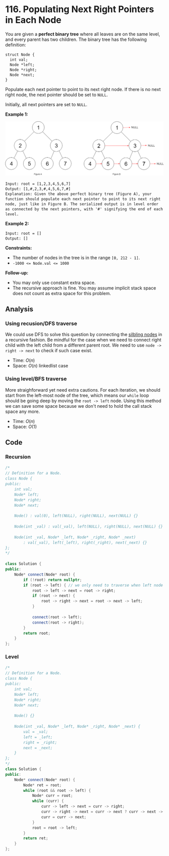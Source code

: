 # 116. Populating Next Right Pointers in Each Node

You are given a **perfect binary tree** where all leaves are on the same level, and every parent has two children. The binary tree has the following definition:

```
struct Node {
  int val;
  Node *left;
  Node *right;
  Node *next;
}
```

Populate each next pointer to point to its next right node. If there is no next right node, the next pointer should be set to `NULL`.

Initially, all next pointers are set to `NULL`.

 

**Example 1:**

![img](resources/116_sample.png)

```
Input: root = [1,2,3,4,5,6,7]
Output: [1,#,2,3,#,4,5,6,7,#]
Explanation: Given the above perfect binary tree (Figure A), your function should populate each next pointer to point to its next right node, just like in Figure B. The serialized output is in level order as connected by the next pointers, with '#' signifying the end of each level.
```

**Example 2:**

```
Input: root = []
Output: []
```

 

**Constraints:**

- The number of nodes in the tree is in the range `[0, 212 - 1]`.
- `-1000 <= Node.val <= 1000`

 

**Follow-up:**

- You may only use constant extra space.
- The recursive approach is fine. You may assume implicit stack space does not count as extra space for this problem.

## Analysis

### Using recusion/DFS traverse

We could use DFS to solve this question by connecting the [silbling nodes](https://docs.oracle.com/cd/E19509-01/820-3742/ghpow/index.html#:~:text=Sibling%20nodes%20are%20nodes%20on,those%20below%20it%20are%20descendants.) in a recursive fashion. Be mindful for the case when we need to connect right child with the left child from a different parent root. We need to  use `node -> right -> next` to check if such case exist.

* Time: $O(n)$
* Space: $O(n)$ linkedlist case

### Using level/BFS traverse

More straighforward yet need extra cautions. For each iteration, we should start from the left-most node of the tree, which means our `while` loop should be going deep by moving the `root -> left` node. Using this method we can save some space because we don't need to hold the call stack space any more.

* Time: $O(n)$
* Space: $O(1)$

## Code

### Recursion

```c++
/*
// Definition for a Node.
class Node {
public:
    int val;
    Node* left;
    Node* right;
    Node* next;

    Node() : val(0), left(NULL), right(NULL), next(NULL) {}

    Node(int _val) : val(_val), left(NULL), right(NULL), next(NULL) {}

    Node(int _val, Node* _left, Node* _right, Node* _next)
        : val(_val), left(_left), right(_right), next(_next) {}
};
*/

class Solution {
public:
    Node* connect(Node* root) {
        if (!root) return nullptr;
        if (root -> left) { // we only need to traverse when left node exists
            root -> left -> next = root -> right;
            if (root -> next) {
                root -> right -> next = root -> next -> left;
            }
            
            connect(root -> left);
            connect(root -> right);
        }
        return root;
    }
};
```

### Level

```c++
/*
// Definition for a Node.
class Node {
public:
    int val;
    Node* left;
    Node* right;
    Node* next;

    Node() {}

    Node(int _val, Node* _left, Node* _right, Node* _next) {
        val = _val;
        left = _left;
        right = _right;
        next = _next;
    }
};
*/
class Solution {
public:
    Node* connect(Node* root) {
        Node* ret = root;
        while (root && root -> left) {
            Node* curr = root;
            while (curr) {
                curr -> left -> next = curr -> right;
                curr -> right -> next = curr -> next ? curr -> next -> left : NULL;
                curr = curr -> next;
            }
            root = root -> left;
        }
        return ret;
    }
};
```

